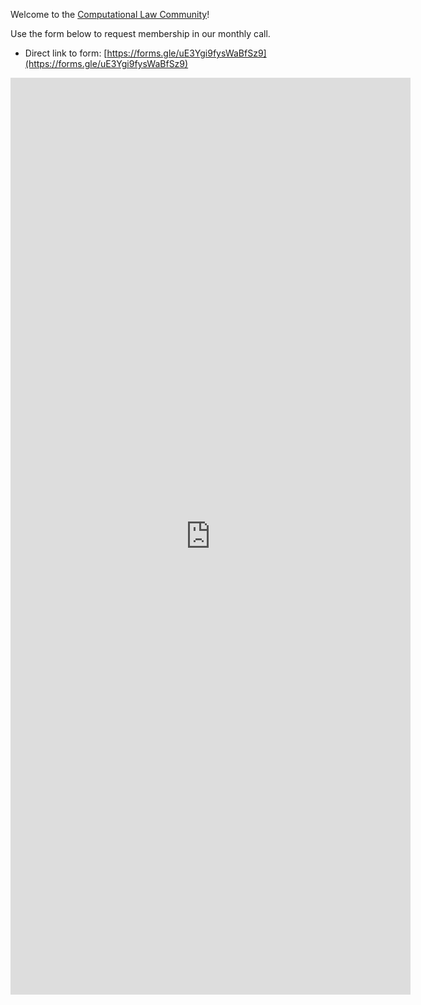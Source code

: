 Welcome to the [Computational Law Community](https://computationallaw.github.io/Community)!

Use the form below to request membership in our monthly call.

* Direct link to form: [https://forms.gle/uE3Ygi9fysWaBfSz9](https://forms.gle/uE3Ygi9fysWaBfSz9)

<iframe src="https://docs.google.com/forms/d/e/1FAIpQLSds3A94NvXtbDKg48M_M2LB1qNBKN4yhRQNn42OavkTr8KxOg/viewform?embedded=true" width="640" height="1467" frameborder="0" marginheight="0" marginwidth="0">Loading…</iframe>
